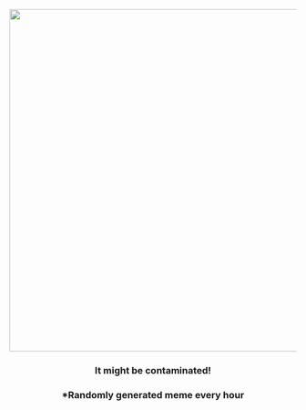 <p align="center">
        <img src="https://i.redd.it/1vf5acf8vcu91.jpg" width="600" height="600">
        </p>
        <h3 align="center">It might be contaminated!</h3>
        <h3 align="center">*Randomly generated meme every hour</h3>
    
